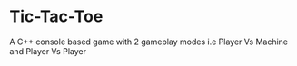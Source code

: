 # Tic-Tac-Toe
A C++ console based game with 2 gameplay modes i.e Player Vs Machine and Player Vs Player 
